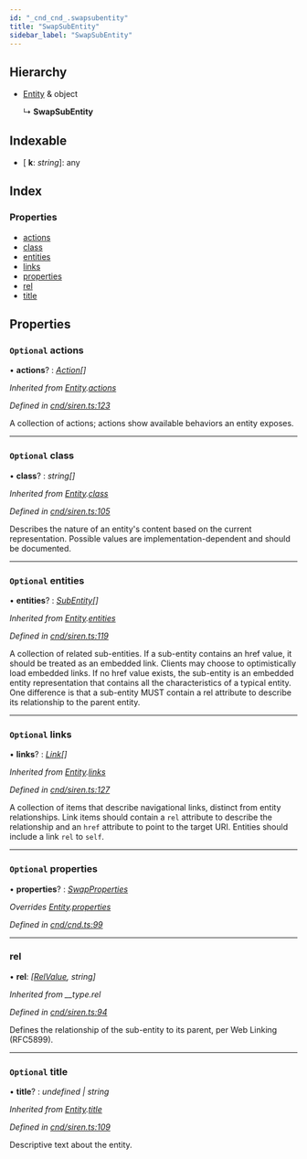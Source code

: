```yaml
---
id: "_cnd_cnd_.swapsubentity"
title: "SwapSubEntity"
sidebar_label: "SwapSubEntity"
---
```


## Hierarchy

* [Entity](_cnd_siren_.entity.md) & object

  ↳ **SwapSubEntity**

## Indexable

* \[ **k**: *string*\]: any

## Index

### Properties

* [actions](_cnd_cnd_.swapsubentity.md#optional-actions)
* [class](_cnd_cnd_.swapsubentity.md#optional-class)
* [entities](_cnd_cnd_.swapsubentity.md#optional-entities)
* [links](_cnd_cnd_.swapsubentity.md#optional-links)
* [properties](_cnd_cnd_.swapsubentity.md#optional-properties)
* [rel](_cnd_cnd_.swapsubentity.md#rel)
* [title](_cnd_cnd_.swapsubentity.md#optional-title)

## Properties

### `Optional` actions

• **actions**? : *[Action](_cnd_siren_.action.md)[]*

*Inherited from [Entity](_cnd_siren_.entity.md).[actions](_cnd_siren_.entity.md#optional-actions)*

*Defined in [cnd/siren.ts:123](https://github.com/comit-network/comit-js-sdk/blob/95ab111/src/cnd/siren.ts#L123)*

A collection of actions; actions show available behaviors an entity exposes.

___

### `Optional` class

• **class**? : *string[]*

*Inherited from [Entity](_cnd_siren_.entity.md).[class](_cnd_siren_.entity.md#optional-class)*

*Defined in [cnd/siren.ts:105](https://github.com/comit-network/comit-js-sdk/blob/95ab111/src/cnd/siren.ts#L105)*

Describes the nature of an entity's content based on the current representation. Possible values are implementation-dependent and should be documented.

___

### `Optional` entities

• **entities**? : *[SubEntity](../modules/_cnd_siren_.md#subentity)[]*

*Inherited from [Entity](_cnd_siren_.entity.md).[entities](_cnd_siren_.entity.md#optional-entities)*

*Defined in [cnd/siren.ts:119](https://github.com/comit-network/comit-js-sdk/blob/95ab111/src/cnd/siren.ts#L119)*

A collection of related sub-entities. If a sub-entity contains an href value, it should be treated as an embedded link. Clients may choose to optimistically load embedded links. If no href value exists, the sub-entity is an embedded entity representation that contains all the characteristics of a typical entity. One difference is that a sub-entity MUST contain a rel attribute to describe its relationship to the parent entity.

___

### `Optional` links

• **links**? : *[Link](_cnd_siren_.link.md)[]*

*Inherited from [Entity](_cnd_siren_.entity.md).[links](_cnd_siren_.entity.md#optional-links)*

*Defined in [cnd/siren.ts:127](https://github.com/comit-network/comit-js-sdk/blob/95ab111/src/cnd/siren.ts#L127)*

A collection of items that describe navigational links, distinct from entity relationships. Link items should contain a `rel` attribute to describe the relationship and an `href` attribute to point to the target URI. Entities should include a link `rel` to `self`.

___

### `Optional` properties

• **properties**? : *[SwapProperties](_cnd_cnd_.swapproperties.md)*

*Overrides [Entity](_cnd_siren_.entity.md).[properties](_cnd_siren_.entity.md#optional-properties)*

*Defined in [cnd/cnd.ts:99](https://github.com/comit-network/comit-js-sdk/blob/95ab111/src/cnd/cnd.ts#L99)*

___

###  rel

• **rel**: *[[RelValue](../modules/_cnd_siren_.md#relvalue), string]*

*Inherited from __type.rel*

*Defined in [cnd/siren.ts:94](https://github.com/comit-network/comit-js-sdk/blob/95ab111/src/cnd/siren.ts#L94)*

Defines the relationship of the sub-entity to its parent, per Web Linking (RFC5899).

___

### `Optional` title

• **title**? : *undefined | string*

*Inherited from [Entity](_cnd_siren_.entity.md).[title](_cnd_siren_.entity.md#optional-title)*

*Defined in [cnd/siren.ts:109](https://github.com/comit-network/comit-js-sdk/blob/95ab111/src/cnd/siren.ts#L109)*

Descriptive text about the entity.
